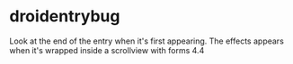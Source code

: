 # droidentrybug
Look at the end of the entry when it's first appearing. The effects appears when it's wrapped inside a scrollview with forms 4.4
